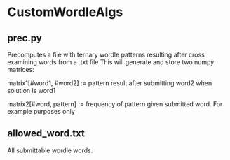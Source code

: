 # CustomWordleAlgs

## prec.py
Precomputes a file with ternary wordle patterns resulting after cross examining words from a .txt file
This will generate and store two numpy matrices:

  matrix1[#word1, #word2] := pattern result after submitting word2 when solution is word1
  
  matrix2[#word, pattern] := frequency of pattern given submitted word. For example purposes only
  
 ## allowed_word.txt
 All submittable wordle words.
